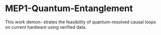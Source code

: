 # MEP1-Quantum-Entanglement
This work demon- strates the feasibility of quantum-resolved causal loops on current hardware using verified data.
